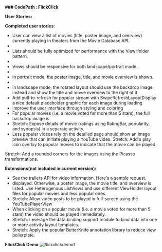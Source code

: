 **### CodePath : FlickClick**

**User Stories:**

**Completed user stories:**
- User can view a list of movies (title, poster image, and overview) currently playing in theaters from the Movie Database API.
- 
- Lists should be fully optimized for performance with the ViewHolder pattern.
- 
- Views should be responsive for both landscape/portrait mode.
- 
- In portrait mode, the poster image, title, and movie overview is shown.
- 
- In landscape mode, the rotated layout should use the backdrop image instead and show the title and movie overview to the right of it.
- Add pull-to-refresh for popular stream with SwipeRefreshLayoutDisplay a nice default placeholder graphic for each image during loading 
- Improve the user interface through styling and coloring 
- For popular movies (i.e. a movie voted for more than 5 stars), the full backdrop image is 
- Stretch: Expose details of movie (ratings using RatingBar, popularity, and synopsis) in a separate activity.
- Less popular videos rely on the detailed page should show an image preview that can initiate playing a YouTube video.
Stretch: Add a play icon overlay to popular movies to indicate that the movie can be played.

Stretch: Add a rounded corners for the images using the Picasso transformations. 

**Extensions(not included in current version):**
- See the trailers API for video information. Here's a sample request.
- displayed. Otherwise, a poster image, the movie title, and overview is listed. Use Heterogenous ListViews and use different ViewHolder layout files for popular movies and less popular ones.
- Stretch: Allow video posts to be played in full-screen using the YouTubePlayerView
- When clicking on a popular movie (i.e. a movie voted for more than 5 stars) the video should be played immediately.
- Stretch: Leverage the data binding support module to bind data into one or more activity layout templates. 
- Stretch: Apply the popular ButterKnife annotation library to reduce view boilerplate.


**FlickClick Demo**
![flickclickdemo1](https://cloud.githubusercontent.com/assets/5497374/17090467/9673e4f6-51e5-11e6-883f-5331d5d40a75.gif)
